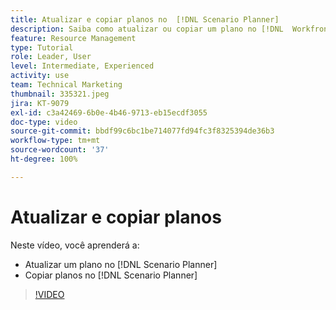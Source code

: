 ```yaml
---
title: Atualizar e copiar planos no  [!DNL Scenario Planner]
description: Saiba como atualizar ou copiar um plano no [!DNL  Workfront] [!DNL Scenario Planner].
feature: Resource Management
type: Tutorial
role: Leader, User
level: Intermediate, Experienced
activity: use
team: Technical Marketing
thumbnail: 335321.jpeg
jira: KT-9079
exl-id: c3a42469-6b0e-4b46-9713-eb15ecdf3055
doc-type: video
source-git-commit: bbdf99c6bc1be714077fd94fc3f8325394de36b3
workflow-type: tm+mt
source-wordcount: '37'
ht-degree: 100%

---
```


# Atualizar e copiar planos

Neste vídeo, você aprenderá a:

* Atualizar um plano no [!DNL Scenario Planner]
* Copiar planos no [!DNL Scenario Planner]

>[!VIDEO](https://video.tv.adobe.com/v/3413826/?quality=12&learn=on&enablevpops=1&captions=por_br)
